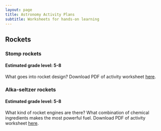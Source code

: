 ```yaml
---
layout: page
title: Astronomy Activity Plans
subtitle: Worksheets for hands-on learning
---
```

## Rockets
### Stomp rockets
#### Estimated grade level: 5-8
What goes into rocket design? 
Download PDF of activity worksheet [here](../pdfs/stomp_rockets.pdf).
### Alka-seltzer rockets
#### Estimated grade level: 5-8
What kind of rocket engines are there? What combination of chemical ingredients makes the most powerful fuel.
Download PDF of activity worksheet [here](../pdfs/alka_seltzer_rockets.pdf).
